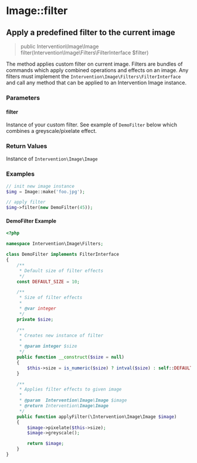 # Image::filter
## Apply a predefined filter to the current image

> public Intervention\Image\Image filter(Intervention\Image\Filters\FilterInterface $filter)

The method applies custom filter on current image. Filters are bundles of commands which apply combined operations and effects on an image. Any filters must implement the ```Intervention\Image\Filters\FilterInterface```  and call any method that can be applied to an Intervention Image instance.

### Parameters

#### filter
Instance of your custom filter. See example of `DemoFilter` below which combines a greyscale/pixelate effect.

### Return Values
Instance of `Intervention\Image\Image`

### Examples

```php
// init new image instance
$img = Image::make('foo.jpg');

// apply filter
$img->filter(new DemoFilter(45));
```

#### DemoFilter Example

```php
<?php

namespace Intervention\Image\Filters;

class DemoFilter implements FilterInterface
{
    /**
     * Default size of filter effects
     */
    const DEFAULT_SIZE = 10;

    /**
     * Size of filter effects
     *
     * @var integer
     */
    private $size;

    /**
     * Creates new instance of filter
     *
     * @param integer $size
     */
    public function __construct($size = null)
    {
        $this->size = is_numeric($size) ? intval($size) : self::DEFAULT_SIZE;
    }

    /**
     * Applies filter effects to given image
     *
     * @param  Intervention\Image\Image $image
     * @return Intervention\Image\Image
     */
    public function applyFilter(\Intervention\Image\Image $image)
    {
        $image->pixelate($this->size);
        $image->greyscale();

        return $image;
    }
}
```